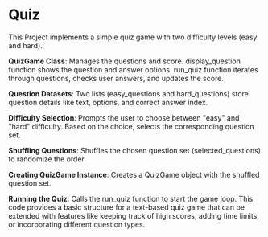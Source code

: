 # Quiz

This Project implements a simple quiz game with two difficulty levels (easy and hard). 

**QuizGame Class**:
Manages the questions and score.
display_question function shows the question and answer options.
run_quiz function iterates through questions, checks user answers, and updates the score.

**Question Datasets**:
Two lists (easy_questions and hard_questions) store question details like text, options, and correct answer index.

**Difficulty Selection**:
Prompts the user to choose between "easy" and "hard" difficulty.
Based on the choice, selects the corresponding question set.

**Shuffling Questions**:
Shuffles the chosen question set (selected_questions) to randomize the order.

**Creating QuizGame Instance**:
Creates a QuizGame object with the shuffled question set.

**Running the Quiz**:
Calls the run_quiz function to start the game loop.
This code provides a basic structure for a text-based quiz game that can be extended with features like keeping track of high scores, adding time limits, or incorporating different question types.



